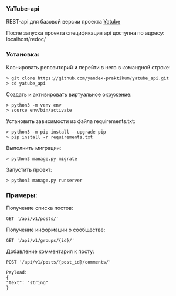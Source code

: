 ### YaTube-api

REST-api для базовой версии проекта [Yatube](https://github.com/yankovskaya-ktr/hw05_final)

После запуска проекта спецификация api доступна по адресу:  localhost/redoc/

### Установка:
Клонировать репозиторий и перейти в него в командной строке:

```
> git clone https://github.com/yandex-praktikum/yatube_api.git
> cd yatube_api
```

Cоздать и активировать виртуальное окружение:

```
> python3 -m venv env
> source env/bin/activate
```

Установить зависимости из файла requirements.txt:

```
> python3 -m pip install --upgrade pip
> pip install -r requirements.txt
```

Выполнить миграции:

```
> python3 manage.py migrate
```

Запустить проект:

```
> python3 manage.py runserver
```

### Примеры:
Получение списка постов:
```
GET '/api/v1/posts/'
```
Получение информации о сообществе:
```
GET '/api/v1/groups/{id}/'
```
Добавление комментария к посту:
```
POST '/api/v1/posts/{post_id}/comments/'

Payload:
{
"text": "string"
}
```

